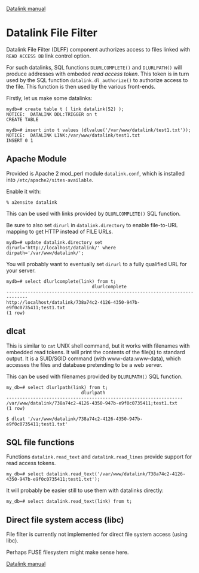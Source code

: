 [Datalink manual](README.md)

Datalink File Filter
====================

Datalink File Filter (DLFF) component authorizes access to files linked with `READ ACCESS DB` link control option.

For such datalinks, SQL functions `DLURLCOMPLETE()` and `DLURLPATH()` will produce addresses with embeded *read access token*.
This token is in turn used by the SQL function `datalink.dl_authorize()` to authorize access to the file. 
This function is then used by the various front-ends.

Firstly, let us make some datalinks:

    mydb=# create table t ( link datalink(52) );
    NOTICE:  DATALINK DDL:TRIGGER on t
    CREATE TABLE

    mydb=# insert into t values (dlvalue('/var/www/datalink/test1.txt'));
    NOTICE:  DATALINK LINK:/var/www/datalink/test1.txt
    INSERT 0 1


Apache Module
-------------

Provided is Apache 2 mod_perl module `datalink.conf`, which is installed into `/etc/apache2/sites-available`.

Enable it with:

    % a2ensite datalink

This can be used with links provided by `DLURLCOMPLETE()` SQL function. 

Be sure to also set `dirurl` in `datalink.directory` to enable file-to-URL mapping to get HTTP instead of FILE URLs.

    mydb=# update datalink.directory set dirurl='http://localhost/datalink/' where dirpath='/var/www/datalink/';

You will probably want to eventually set `dirurl` to a fully qualified URL for your server.

    mydb=# select dlurlcomplete(link) from t;
                                    dlurlcomplete                                 
    ------------------------------------------------------------------------------
    http://localhost/datalink/738a74c2-4126-4350-947b-e9f0c0735411;test1.txt
    (1 row)


dlcat
-----

This is similar to `cat` UNIX shell command, but it works with filenames with embedded read tokens.
It will print the contents of the file(s) to standard output. 
It is a SUID/SGID command (with www-data:www-data), which accesses the files and database pretending to
be a web server.

This can be used with filenames provided by `DLURLPATH()` SQL function. 

    my_db=# select dlurlpath(link) from t;
                                dlurlpath                             
    ------------------------------------------------------------------
    /var/www/datalink/738a74c2-4126-4350-947b-e9f0c0735411;test1.txt
    (1 row)

    $ dlcat '/var/www/datalink/738a74c2-4126-4350-947b-e9f0c0735411;test1.txt'


SQL file functions
------------------

Functions `datalink.read_text` and `datalink.read_lines` provide support for read access tokens.

    my_db=# select datalink.read_text('/var/www/datalink/738a74c2-4126-4350-947b-e9f0c0735411;test1.txt');

It will probably be easier still to use them with datalinks directly:

    my_db=# select datalink.read_text(link) from t;


Direct file system access (libc)
--------------------------------

File filter is currently not implemented for direct file system access (using libc). 

Perhaps FUSE filesystem might make sense here. 

[Datalink manual](README.md)

